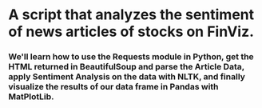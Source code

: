 # A script that analyzes the sentiment of news articles of stocks on FinViz.

### We'll learn how to use the Requests module in Python, get the HTML returned in BeautifulSoup and parse the Article Data, apply Sentiment Analysis on the data with NLTK, and finally visualize the results of our data frame in Pandas with MatPlotLib.